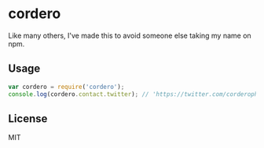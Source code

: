 # cordero

Like many others, I've made this to avoid someone else taking my name on npm.

## Usage

```javascript
var cordero = require('cordero');
console.log(cordero.contact.twitter); // 'https://twitter.com/corderophi678'
```

## License

MIT
